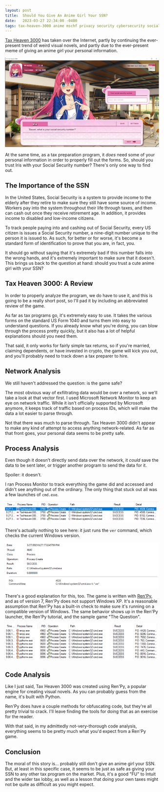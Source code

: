 ```yaml
---
layout: post
title:  Should You Give An Anime Girl Your SSN?
date:   2023-03-27 22:34:00 -0400
tags: tax-heaven-3000 anime mschf privacy security cybersecurity social-security-number
---
```

[Tax Heaven 3000](https://taxheaven3000.com/) has taken over the Internet, partly by continuing the ever-present trend of weird visual novels, and partly due to the ever-present meme of giving an anime girl your personal information.

![Tax Heaven 3000 asking the player for their Social Security number](/assets/images/tax-heaven/ssn.png)

At the same time, as a tax preparation program, it *does* need some of your personal information in order to properly fill out the forms. So, should you trust Iris with your Social Security number? There's only one way to find out.

## The Importance of the SSN
In the United States, Social Security is a system to provide income to the elderly after they retire to make sure they still have some source of income. Workers pay into the system throughout their life through taxes, and then can cash out once they receive retirement age. In addition, it provides income to disabled and low-income citizens.

To track people paying into and cashing out of Social Security, every US citizen is issues a Social Security number, a nine-digit number unique to the person it is issued to. As such, for better or for worse, it's become a standard form of identification to prove that you are, in fact, you.

It should go without saying that it's extremely bad if this number falls into the wrong hands, and it's extremely important to make sure that it doesn't. This brings us back to the question at hand: should you trust a cute anime girl with your SSN?

## Tax Heaven 3000: A Review
In order to properly analyze the program, we do have to use it, and this is going to be a really short post, so I'll pad it by including an abbreviated review of the game.

As far as tax programs go, it's extremely easy to use. It takes the various forms on the standard US Form 1040 and turns them into easy to understand questions. If you already know what you're doing, you can blow through the process pretty quickly, but it also has a lot of helpful explanations should you need them.

That said, it only works for fairly simple tax returns, so if you're married, claiming dependents, or have invested in crypto, the game will kick you out, and you'll probably need to track down a tax preparer to hire.

## Network Analysis
We still haven't addressed the question: is the game safe?

The most obvious way of exfiltrating data would be over a network, so we'll take a look at that vector first. I used Microsoft Network Monitor to keep an eye on network traffic. While it isn't officially supported by Microsoft anymore, it keeps track of traffic based on process IDs, which will make the data a lot easier to parse through.

Not that there was much to parse through. Tax Heaven 3000 didn't appear to make any kind of attempt to access anything network-related. As far as that front goes, your personal data seems to be pretty safe.

## Process Analysis
Even though it doesn't directly send data over the network, it *could* save the data to be sent later, or trigger another program to send the data for it.

Spoiler: it doesn't.

I ran Process Monitor to track everything the game did and accessed and didn't see anything out of the ordinary. The only thing that stuck out all was a few launches of `cmd.exe`.

![Procmon output: Process Create called on cmd.exe](/assets/images/tax-heaven/procmon.png)

There's actually nothing to see here: it just runs the `ver` command, which checks the current Windows version.

![Command line: C:/Windows/System32/cmd.exe /c "ver"](/assets/images/tax-heaven/ver.png)

There's a good explanation for this, too. The game is written with [Ren'Py](https://www.renpy.org/latest.html), and as of version 7, Ren'Py does not support Windows XP. It's a reasonable assumption that Ren'Py has a built-in check to make sure it's running on a compatible version of Windows. The same behavior shows up in the Ren'Py launcher, the Ren'Py tutorial, and the sample game "The Question".

![Ren'Py exhibiting the same Procmon behavior as Tax Heaven 3000](/assets/images/tax-heaven/renpy.png)

## Code Analysis
Like I just said, Tax Heaven 3000 was created using Ren'Py, a popular engine for creating visual novels. As you can probably guess from the name, it's built with Python.

Ren'Py does have a couple methods for obfuscating code, but they're all pretty trivial to crack. I'll leave finding the tools for doing that as an exercise for the reader.

With that said, in my admittedly not-very-thorough code analysis, everything seems to be pretty much what you'd expect from a Ren'Py game.

## Conclusion
The moral of this story is... probably still don't give an anime girl your SSN. But, at least in this specific case, it seems to be just as safe as giving your SSN to any other tax program on the market. Plus, it's a good "FU" to Intuit and the wider tax lobby, as well as a lesson that doing your own taxes might not be quite as difficult as you might expect.